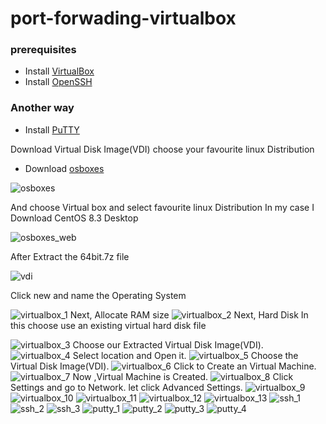 # port-forwading-virtualbox

### prerequisites
* Install [VirtualBox](https://github.com/selvaraj-kuppusamy/port_forwading-virtualbox/blob/main/virtualbox/installation/virtualbox_install.sh)
* Install [OpenSSH](https://github.com/selvaraj-kuppusamy/port_forwading-virtualbox/blob/main/ssh/installation/openssh.sh)
### Another way
* Install [PuTTY](https://github.com/selvaraj-kuppusamy/port_forwading-virtualbox/blob/main/putty/installation/putty.sh)

Download Virtual Disk Image(VDI)
choose your favourite linux Distribution 
* Download [osboxes](https://www.osboxes.org/)

![osboxes](https://github.com/selvaraj-kuppusamy/port_forwading-virtualbox/blob/main/assets/osboxes.png)

And choose Virtual box and select favourite linux Distribution
In my case I Download CentOS 8.3 Desktop

![osboxes_web](https://github.com/selvaraj-kuppusamy/port_forwading-virtualbox/blob/main/assets/osboxes_web.png)

After Extract the 64bit.7z file 

![vdi](https://github.com/selvaraj-kuppusamy/port_forwading-virtualbox/blob/main/assets/vdi.png)

Click new and name the Operating System

![virtualbox_1](https://github.com/selvaraj-kuppusamy/port_forwading-virtualbox/blob/main/assets/virtualbox_1.png)
Next, Allocate RAM size
![virtualbox_2](https://github.com/selvaraj-kuppusamy/port_forwading-virtualbox/blob/main/assets/virtualbox_2.png)
Next, Hard Disk
In this choose  use an existing virtual hard disk file

![virtualbox_3](https://github.com/selvaraj-kuppusamy/port_forwading-virtualbox/blob/main/assets/virtualbox_3.png)
Choose our Extracted Virtual Disk Image(VDI).
![virtualbox_4](https://github.com/selvaraj-kuppusamy/port_forwading-virtualbox/blob/main/assets/virtualbox_4.png)
Select location and Open it.
![virtualbox_5](https://github.com/selvaraj-kuppusamy/port_forwading-virtualbox/blob/main/assets/virtualbox_5.png)
Choose the Virtual Disk Image(VDI).
![virtualbox_6](https://github.com/selvaraj-kuppusamy/port_forwading-virtualbox/blob/main/assets/virtualbox_6.png)
Click to Create an Virtual Machine.
![virtualbox_7](https://github.com/selvaraj-kuppusamy/port_forwading-virtualbox/blob/main/assets/virtualbox_7.png)
Now ,Virtual Machine is Created.
![virtualbox_8](https://github.com/selvaraj-kuppusamy/port_forwading-virtualbox/blob/main/assets/virtualbox_8.png)
Click Settings and go to Network.
let click Advanced Settings.
![virtualbox_9](https://github.com/selvaraj-kuppusamy/port_forwading-virtualbox/blob/main/assets/virtualbox_9.png)
![virtualbox_10](https://github.com/selvaraj-kuppusamy/port_forwading-virtualbox/blob/main/assets/virtualbox_10.png)
![virtualbox_11](https://github.com/selvaraj-kuppusamy/port_forwading-virtualbox/blob/main/assets/virtualbox_11.png)
![virtualbox_12](https://github.com/selvaraj-kuppusamy/port_forwading-virtualbox/blob/main/assets/virtualbox_12.png)
![virtualbox_13](https://github.com/selvaraj-kuppusamy/port_forwading-virtualbox/blob/main/assets/virtualbox_13.jpeg)
![ssh_1](https://github.com/selvaraj-kuppusamy/port_forwading-virtualbox/blob/main/assets/ssh_1.png)
![ssh_2](https://github.com/selvaraj-kuppusamy/port_forwading-virtualbox/blob/main/assets/ssh_2.png)
![ssh_3](https://github.com/selvaraj-kuppusamy/port_forwading-virtualbox/blob/main/assets/ssh_3.png)
![putty_1](https://github.com/selvaraj-kuppusamy/port_forwading-virtualbox/blob/main/assets/putty_1.png)
![putty_2](https://github.com/selvaraj-kuppusamy/port_forwading-virtualbox/blob/main/assets/putty_2.png)
![putty_3](https://github.com/selvaraj-kuppusamy/port_forwading-virtualbox/blob/main/assets/putty_3.png)
![putty_4](https://github.com/selvaraj-kuppusamy/port_forwading-virtualbox/blob/main/assets/putty_4.png)
